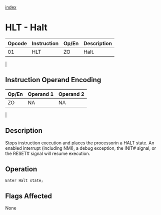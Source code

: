[index](../InstructionIndex.md)

# HLT - Halt

| Opcode | Instruction | Op/En | Description |
|-|-|-|-|
| 01 | HLT | ZO | Halt. |
|

## Instruction Operand Encoding

| Op/En | Operand 1 | Operand 2 |
|-|-|-|
| ZO | NA | NA |
|

## Description

Stops instruction execution and places the processorin a HALT state. An enabled interrupt (including NMI), a debug exception, the INIT# signal, or the RESET# signal will resume execution.

## Operation

```microcode
Enter Halt state;
```

## Flags Affected

None
